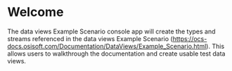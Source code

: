 # Welcome

The data views Example Scenario console app will create the types and streams referenced in the data views Example Scenario (https://ocs-docs.osisoft.com/Documentation/DataViews/Example_Scenario.html). This allows users to walkthrough the documentation and create usable test data views.
